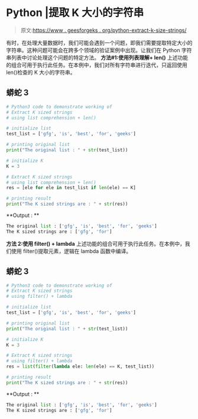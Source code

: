 # Python |提取 K 大小的字符串

> 原文:[https://www . geesforgeks . org/python-extract-k-size-strings/](https://www.geeksforgeeks.org/python-extract-k-sized-strings/)

有时，在处理大量数据时，我们可能会遇到一个问题，即我们需要提取特定大小的字符串。这种问题可能会在跨多个领域的验证案例中出现。让我们在 Python 字符串列表中讨论处理这个问题的特定方法。
**方法#1:使用列表理解+ len()**
上述功能的组合可用于执行此任务。在本例中，我们对所有字符串进行迭代，只返回使用 len()检查的 K 大小的字符串。

## 蟒蛇 3

```py
# Python3 code to demonstrate working of
# Extract K sized strings
# using list comprehension + len()

# initialize list
test_list = ['gfg', 'is', 'best', 'for', 'geeks']

# printing original list
print("The original list : " + str(test_list))

# initialize K
K = 3

# Extract K sized strings
# using list comprehension + len()
res = [ele for ele in test_list if len(ele) == K]

# printing result
print("The K sized strings are : " + str(res))
```

**Output : **

```py
The original list : ['gfg', 'is', 'best', 'for', 'geeks']
The K sized strings are : ['gfg', 'for']
```

**方法 2:使用 filter() + lambda**
上述功能的组合可用于执行此任务。在本例中，我们使用 filter()提取元素，逻辑在 lambda 函数中编译。

## 蟒蛇 3

```py
# Python3 code to demonstrate working of
# Extract K sized strings
# using filter() + lambda

# initialize list
test_list = ['gfg', 'is', 'best', 'for', 'geeks']

# printing original list
print("The original list : " + str(test_list))

# initialize K
K = 3

# Extract K sized strings
# using filter() + lambda
res = list(filter(lambda ele: len(ele) == K, test_list))

# printing result
print("The K sized strings are : " + str(res))
```

**Output : **

```py
The original list : ['gfg', 'is', 'best', 'for', 'geeks']
The K sized strings are : ['gfg', 'for']
```